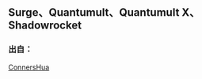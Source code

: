 ## Surge、Quantumult、Quantumult X、Shadowrocket
### 出自：

[ConnersHua](https://github.com/ConnersHua/Profiles)
